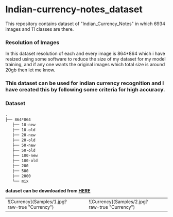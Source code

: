# Indian-currency-notes_dataset
This repository contains dataset of "Indian_Currency_Notes" in which 6934 images and 11 classes are there.


### Resolution of Images
  In this dataset resolution of each and every image is 864*864 which i have resized using some software to reduce the size of my dataset for my model training, and if any one wants the original images which total size is around 20gb then let me know.
  
### This dataset can be used for indian currency recognition and I have created this by following some criteria for high accuracy.
 
 ### Dataset   
    .
    ├── 864*864                   
       ├── 10-new                 
       ├── 10-old                 
       ├── 20-new                 
       ├── 20-old                 
       ├── 50-new
       ├── 50-old
       ├── 100-new
       ├── 100-old
       ├── 200
       ├── 500
       ├── 2000
       └── mix
       
       
**dataset can be downloaded from <a href="https://drive.google.com/file/d/1s10mPfgmuRb9x8H1trKsP-u9KSwgGq6u/view?usp=sharing">HERE</a>**

<table>

<tr>

<td>
![Currency](Samples/1.jpg?raw=true "Currency")
</td>
<td>
![Currency](Samples/2.jpg?raw=true "Currency")
</td>

</tr>

</table>

